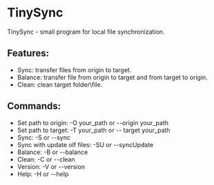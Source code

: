 # TinySync
TinySync - small program for local file synchronization.

## Features:
 * Sync: transfer files from origin to target.
 * Balance: transfer file from origin to target and from target to origin.
 * Clean: clean target folder\file.
 
 ## Commands:
 * Set path to origin: -O your_path or --origin your_path
 * Set path to target: -T your_path or -- target your_path
 * Sync: -S or --sync
 * Sync with update olf files: -SU or --syncUpdate
 * Balance: -B or --balance
 * Clean: -C or --clean
 * Version: -V or --version
 * Help: -H or --help
